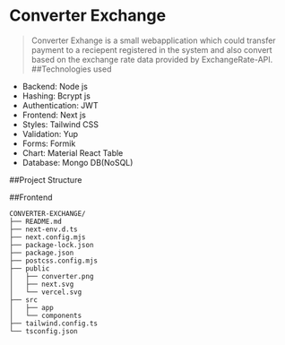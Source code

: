# Converter Exchange

>Converter Exhange is a small webapplication which could transfer payment to a reciepent registered in the system and also convert based on the exchange rate data provided by ExchangeRate-API.
##Technologies used
- Backend: Node js
- Hashing: Bcrypt js
- Authentication: JWT
- Frontend: Next js
- Styles: Tailwind CSS
- Validation: Yup
- Forms: Formik
- Chart: Material React Table
- Database: Mongo DB(NoSQL)

##Project Structure
>
##Frontend
```
CONVERTER-EXCHANGE/
├── README.md
├── next-env.d.ts
├── next.config.mjs
├── package-lock.json
├── package.json
├── postcss.config.mjs
├── public
│   ├── converter.png
│   ├── next.svg
│   └── vercel.svg
├── src
│   ├── app
│   └── components
├── tailwind.config.ts
└── tsconfig.json
```

